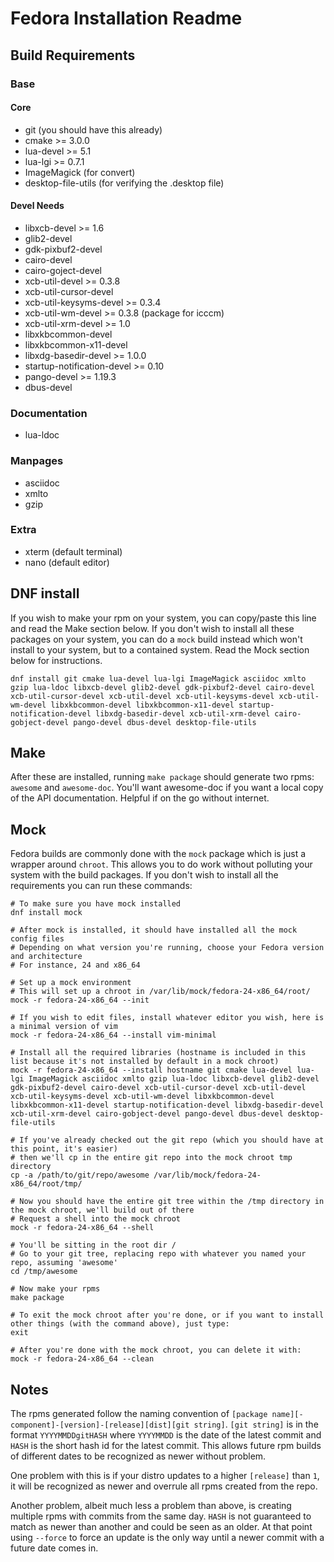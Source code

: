 # Fedora Installation Readme

## Build Requirements

### Base

#### Core
* git (you should have this already)
* cmake >= 3.0.0
* lua-devel >= 5.1
* lua-lgi >= 0.7.1
* ImageMagick (for convert)
* desktop-file-utils (for verifying the .desktop file)

#### Devel Needs
* libxcb-devel >= 1.6
* glib2-devel
* gdk-pixbuf2-devel
* cairo-devel
* cairo-goject-devel
* xcb-util-devel >= 0.3.8
* xcb-util-cursor-devel
* xcb-util-keysyms-devel >= 0.3.4
* xcb-util-wm-devel >= 0.3.8 (package for icccm)
* xcb-util-xrm-devel >= 1.0
* libxkbcommon-devel
* libxkbcommon-x11-devel
* libxdg-basedir-devel >= 1.0.0
* startup-notification-devel >= 0.10
* pango-devel >= 1.19.3
* dbus-devel

### Documentation

* lua-ldoc

### Manpages

* asciidoc
* xmlto
* gzip

### Extra

* xterm (default terminal)
* nano (default editor)

## DNF install

If you wish to make your rpm on your system, you can copy/paste this line and read the Make section below. If you don't wish to install all these packages on your system, you can do a `mock` build instead which won't install to your system, but to a contained system. Read the Mock section below for instructions.

`dnf install git cmake lua-devel lua-lgi ImageMagick asciidoc xmlto gzip lua-ldoc libxcb-devel glib2-devel gdk-pixbuf2-devel cairo-devel xcb-util-cursor-devel xcb-util-devel xcb-util-keysyms-devel xcb-util-wm-devel libxkbcommon-devel libxkbcommon-x11-devel startup-notification-devel libxdg-basedir-devel xcb-util-xrm-devel cairo-gobject-devel pango-devel dbus-devel desktop-file-utils`

## Make

After these are installed, running `make package` should generate two rpms: `awesome` and `awesome-doc`. You'll want awesome-doc if you want a local copy of the API documentation. Helpful if on the go without internet.

## Mock

Fedora builds are commonly done with the `mock` package which is just a wrapper around `chroot`. This allows you to do work without polluting your system with the build packages. If you don't wish to install all the requirements you can run these commands:

```
# To make sure you have mock installed
dnf install mock

# After mock is installed, it should have installed all the mock config files
# Depending on what version you're running, choose your Fedora version and architecture
# For instance, 24 and x86_64

# Set up a mock environment
# This will set up a chroot in /var/lib/mock/fedora-24-x86_64/root/
mock -r fedora-24-x86_64 --init

# If you wish to edit files, install whatever editor you wish, here is a minimal version of vim
mock -r fedora-24-x86_64 --install vim-minimal

# Install all the required libraries (hostname is included in this list because it's not installed by default in a mock chroot)
mock -r fedora-24-x86_64 --install hostname git cmake lua-devel lua-lgi ImageMagick asciidoc xmlto gzip lua-ldoc libxcb-devel glib2-devel gdk-pixbuf2-devel cairo-devel xcb-util-cursor-devel xcb-util-devel xcb-util-keysyms-devel xcb-util-wm-devel libxkbcommon-devel libxkbcommon-x11-devel startup-notification-devel libxdg-basedir-devel xcb-util-xrm-devel cairo-gobject-devel pango-devel dbus-devel desktop-file-utils

# If you've already checked out the git repo (which you should have at this point, it's easier)
# then we'll cp in the entire git repo into the mock chroot tmp directory
cp -a /path/to/git/repo/awesome /var/lib/mock/fedora-24-x86_64/root/tmp/

# Now you should have the entire git tree within the /tmp directory in the mock chroot, we'll build out of there
# Request a shell into the mock chroot
mock -r fedora-24-x86_64 --shell

# You'll be sitting in the root dir /
# Go to your git tree, replacing repo with whatever you named your repo, assuming 'awesome'
cd /tmp/awesome

# Now make your rpms
make package

# To exit the mock chroot after you're done, or if you want to install other things (with the command above), just type:
exit

# After you're done with the mock chroot, you can delete it with:
mock -r fedora-24-x86_64 --clean
```

## Notes

The rpms generated follow the naming convention of `[package name][-component]-[version]-[release][dist][git string]`. `[git string]` is in the format `YYYYMMDDgitHASH` where `YYYYMMDD` is the date of the latest commit and `HASH` is the short hash id for the latest commit. This allows future rpm builds of different dates to be recognized as newer without problem.

One problem with this is if your distro updates to a higher `[release]` than `1`, it will be recognized as newer and overrule all rpms created from the repo.

Another problem, albeit much less a problem than above, is creating multiple rpms with commits from the same day. `HASH` is not guaranteed to match as newer than another and could be seen as an older. At that point using `--force` to force an update is the only way until a newer commit with a future date comes in.
